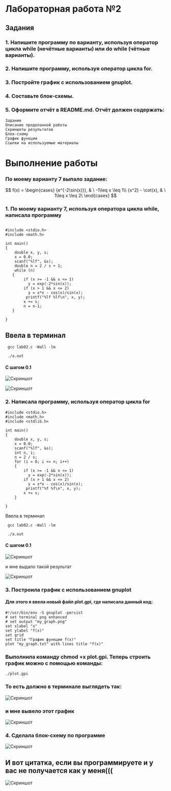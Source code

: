 # Лабораторная работа №2

## Задания

### 1. Напишите программу по варианту, используя оператор цикла while (нечётные варианты) или do while (чётные варианты).
### 2. Напишите программу, используя оператор цикла for.
### 3. Постройте график с использованием gnuplot.
### 4. Составьте блок-схемы.
### 5. Оформите отчёт в README.md. Отчёт должен содержать:

    Задание
    Описание проделанной работы
    Скриншоты результатов
    Блок-схему
    График функции
    Ссылки на используемые материалы

# Выполнение работы
### По моему варианту 7 выпало задание:


$$ f(x) =
  \begin{cases}
    {e^{-2\sin(x)}},       & \ -1\leq x \leq 1\\
    {x^2} - \cot(x),      & \  1\leq x \leq 2\  \end{cases}
$$


### 1. По моему варианту 7, используя оператора цикла while, написала программу

```

#include <stdio.h>
#include <math.h>

int main()
{
    double x, y, s;
    x = 0.0; 
    scanf("%lf", &s); 
    double n = 2 / s + 1;
    while (n) 
   {
        if (x >= -1 && x <= 1)
          y = exp(-2*sin(x));
        if (x > 1 && x <= 2)
          y = x*x - cos(x)/sin(x);
         printf("%lf %lf\n", x, y);
        x += s;
        n = n-1;
   }

}

```

 ## Ввела  в терминал 

 ```
  gcc lab02.c -Wall -lm 

```

```
 ./a.out

 ```

 #### С шагом 0.1 

![Скриншот](32.png "код")

![Скриншот](44.png "код")

### 2. Напиcала программу, используя оператор цикла for

```
#include <stdio.h>
#include <math.h>
#include <stdlib.h>

int main()
{
    double x, y, s;
    x = 0.0; 
    scanf("%lf", &s);
    int n, i;
    n = 2 / s;
    for (i = 0; i <= n; i++)  
    {
        if (x >= -1 && x <= 1)
          y = exp(-2*sin(x));
        if (x > 1 && x <= 2)
          y = x*x - cos(x)/sin(x);
         printf("%f %f\n", x, y);
        x += s;
    }

}

```
 Ввела  в терминал 

 ```
  gcc lab02.c -Wall -lm 

```
```
 ./a.out

 ```
 #### С шагом 0.1 

![Скриншот](32.png "код")

и мне выдало такой результат

![Скриншот](for44.png "код")

### 3. Построила график с использованием gnuplot
 
#### Для этого я ввела новый файл plot.gpi, где написала данный код:

```
#!/usr/bin/env -S gnuplot -persist
# set terminal png enhanced
# set output "my_graph.png"
set xlabel "x" 
set ylabel "f(x)"
set grid
set title "График функции f(x)"
plot "my_graph.txt" with lines title "f(x)"

```
### Выполнила команду chmod +x plot.gpi. Теперь строить график можно с помощью команды:

```
./plot.gpi

```
### То есть должно в терминале выглядеть так:

![Скриншот](66.png "код")

### и мне вывело этот график

![Скриншот](kikas.png "код")

### 4. Сделала блок-схему по программе

![Скриншот](kill.png "код")

## И вот цитатка, если вы программируете и у вас не получается как у меня(((
![Скриншот](tt.png "код") 


